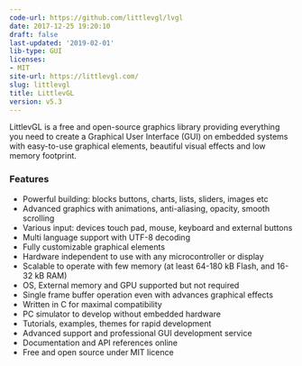 ```yaml
---
code-url: https://github.com/littlevgl/lvgl
date: 2017-12-25 19:20:10
draft: false
last-updated: '2019-02-01'
lib-type: GUI
licenses:
- MIT
site-url: https://littlevgl.com/
slug: littlevgl
title: LittlevGL
version: v5.3
---
```

LittlevGL is a free and open-source graphics library providing everything you need to create a Graphical User Interface (GUI) on embedded systems with easy-to-use graphical elements, beautiful visual effects and low memory footprint.

<!--more-->

### Features
- Powerful building: blocks buttons, charts, lists, sliders, images etc
- Advanced graphics with animations, anti-aliasing, opacity, smooth scrolling
- Various input: devices touch pad, mouse, keyboard and external buttons
- Multi language support with UTF-8 decoding
- Fully customizable graphical elements
- Hardware independent to use with any microcontroller or display
- Scalable to operate with few memory (at least 64-180 kB Flash, and 16-32 kB RAM)
- OS, External memory and GPU supported but not required
- Single frame buffer operation even with advances graphical effects
- Written in C for maximal compatibility
- PC simulator to develop without embedded hardware
- Tutorials, examples, themes for rapid development
- Advanced support and professional GUI development service
- Documentation and API references online
- Free and open source under MIT licence
